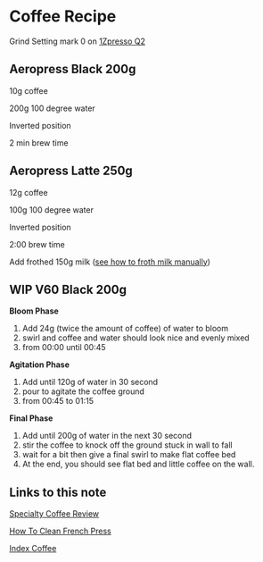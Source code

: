 # Coffee Recipe

Grind Setting mark 0 on [1Zpresso Q2](https://www.amazon.co.uk/1Zpresso-Portable-Quick-Disassembly-Flexible-Adjustment/dp/B083TGGHGL/ref=sr_1_1_mod_primary_new?adgrpid=106513407796&gclid=CjwKCAiAtdGNBhAmEiwAWxGcUsaV0xazhhUvBEVw-Wz9hw0YZKnKZpVHFoikTfg8ui-EK-_riqAVuhoC4goQAvD_BwE&hvadid=455588749831&hvdev=c&hvlocphy=9041110&hvnetw=g&hvqmt=e&hvrand=13054515572680633892&hvtargid=kwd-866346703390&hydadcr=19176_1810920&keywords=1zpresso+q2&qid=1639225718&sbo=RZvfv%2F%2FHxDF%2BO5021pAnSA%3D%3D&sr=8-1)

## Aeropress Black 200g

10g coffee

200g 100 degree water

Inverted position

2 min brew time

## Aeropress Latte 250g

12g coffee

100g 100 degree water

Inverted position

2:00 brew time

Add frothed 150g milk ([see how to froth milk manually](https://www.youtube.com/watch?v=wFFJ-NLjNZY))

## WIP V60 Black 200g

**Bloom Phase**

1. Add 24g (twice the amount of coffee) of water to bloom
1. swirl and coffee and water should look nice and evenly mixed
1. from 00:00 until 00:45

**Agitation Phase**

1. Add until 120g of water in 30 second
1. pour to agitate the coffee ground
1. from 00:45 to 01:15

**Final Phase**

1. Add until 200g of water in the next 30 second
1. stir the coffee to knock off the ground stuck in wall to fall
1. wait for a bit then give a final swirl to make flat coffee bed
1. At the end, you should see flat bed and little coffee on the wall.

## Links to this note

[Specialty Coffee Review](cafe-reviews.md)

[How To Clean French Press](how-to-clean-french-press.md)

[Index Coffee](index-coffee.md)
